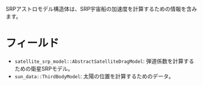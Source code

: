 SRPアストロモデル構造体は、SRP宇宙船の加速度を計算するための情報を含みます。

# フィールド

  * `satellite_srp_model::AbstractSatelliteDragModel`: 弾道係数を計算するための衛星SRPモデル。
  * `sun_data::ThirdBodyModel`: 太陽の位置を計算するためのデータ。
